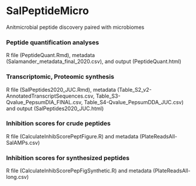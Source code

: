 # SalPeptideMicro
Anitmicrobial peptide discovery paired with microbiomes


### Peptide quantification analyses
R file (PeptideQuant.Rmd), metadata (Salamander_metadata_final_2020.csv), and output (PeptideQuant.html)


### Transcriptomic, Proteomic synthesis
R file (SalPeptides2020_JUC.Rmd), metadata (Table_S2_v2-AnnotatedTranscriptSequences.csv, Table_S3-Qvalue_PepsumDIA_FINAL.csv, Table_S4-Qvalue_PepsumDDA_JUC.csv) and output (SalPeptides2020_JUC.html)


### Inhibition scores for crude peptides
R file (CalculateInhibScorePeptFigure.R) and metadata (PlateReadsAll-SalAMPs.csv)


### Inhibition scores for synthesized peptides
R file (CalculateInhibScorePepFigSynthetic.R) and metadata (PlateReadsAll-long.csv)

